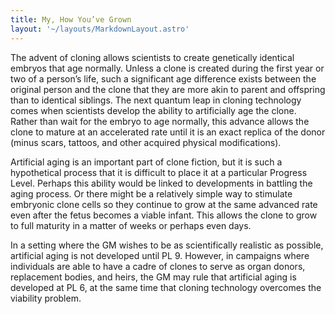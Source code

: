 ```yaml
---
title: My, How You’ve Grown
layout: '~/layouts/MarkdownLayout.astro'
---
```

The advent of cloning allows scientists to create genetically identical
embryos that age normally. Unless a clone is created during the first year or
two of a person’s life, such a significant age difference exists between the
original person and the clone that they are more akin to parent and offspring
than to identical siblings. The next quantum leap in cloning technology comes
when scientists develop the ability to artificially age the clone. Rather than
wait for the embryo to age normally, this advance allows the clone to mature
at an accelerated rate until it is an exact replica of the donor (minus scars,
tattoos, and other acquired physical modifications).

Artificial aging is an important part of clone fiction, but it is such a
hypothetical process that it is difficult to place it at a particular Progress
Level. Perhaps this ability would be linked to developments in battling the
aging process. Or there might be a relatively simple way to stimulate
embryonic clone cells so they continue to grow at the same advanced rate even
after the fetus becomes a viable infant. This allows the clone to grow to full
maturity in a matter of weeks or perhaps even days.

In a setting where the GM wishes to be as scientifically realistic as
possible, artificial aging is not developed until PL 9. However, in campaigns
where individuals are able to have a cadre of clones to serve as organ donors,
replacement bodies, and heirs, the GM may rule that artificial aging is
developed at PL 6, at the same time that cloning technology overcomes the
viability problem.

